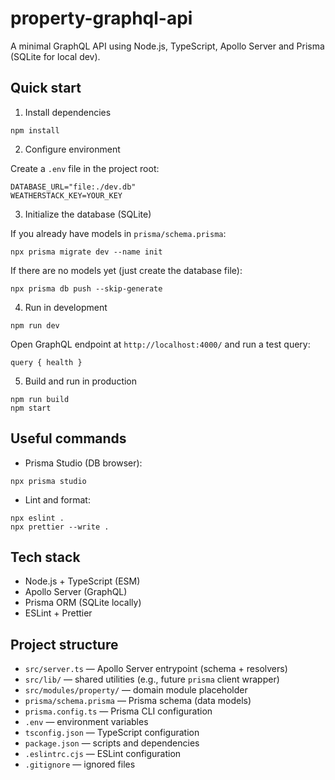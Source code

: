 # property-graphql-api

A minimal GraphQL API using Node.js, TypeScript, Apollo Server and Prisma (SQLite for local dev).

## Quick start

1. Install dependencies

```
npm install
```

2. Configure environment

Create a `.env` file in the project root:

```
DATABASE_URL="file:./dev.db"
WEATHERSTACK_KEY=YOUR_KEY
```

3. Initialize the database (SQLite)

If you already have models in `prisma/schema.prisma`:

```
npx prisma migrate dev --name init
```

If there are no models yet (just create the database file):

```
npx prisma db push --skip-generate
```

4. Run in development

```
npm run dev
```

Open GraphQL endpoint at `http://localhost:4000/` and run a test query:

```
query { health }
```

5. Build and run in production

```
npm run build
npm start
```

## Useful commands

- Prisma Studio (DB browser):

```
npx prisma studio
```

- Lint and format:

```
npx eslint .
npx prettier --write .
```

## Tech stack

- Node.js + TypeScript (ESM)
- Apollo Server (GraphQL)
- Prisma ORM (SQLite locally)
- ESLint + Prettier

## Project structure

- `src/server.ts` — Apollo Server entrypoint (schema + resolvers)
- `src/lib/` — shared utilities (e.g., future `prisma` client wrapper)
- `src/modules/property/` — domain module placeholder
- `prisma/schema.prisma` — Prisma schema (data models)
- `prisma.config.ts` — Prisma CLI configuration
- `.env` — environment variables
- `tsconfig.json` — TypeScript configuration
- `package.json` — scripts and dependencies
- `.eslintrc.cjs` — ESLint configuration
- `.gitignore` — ignored files
